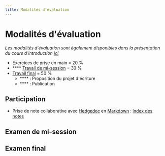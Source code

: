 ```yaml
--- 
title: Modalités d'évaluation
---
```


# Modalités d'évaluation

*Les modalités d'évaluation sont également disponibles dans la présentation du cours d'introduction [ici](https://mmellet.github.io/fra3825_2023/seances/seance1/#pr%c3%a9sentation-des-modalit%c3%a9s-d%c3%a9valuation).*

- Exercices de prise en main = 20 %
- **** [Travail de mi-session](https://mmellet.github.io/fra3825_2023/modalites/#examen-de-mi-session) = 30 %
- [Travail final](https://mmellet.github.io/fra3825_2023/modalites/#examen-final) = 50 %
  - **** : Proposition du projet d'écriture
  - **** : Publication

## Participation 

- Prise de note collaborative avec [Hedgedoc](https://mmellet.github.io/fra3825_2023/documentation/hedgedoc) en [Markdown](https://mmellet.github.io/fra3825_2023/documentation/markdown) : [Index des notes](https://demo.hedgedoc.org/sl_ISH8hSDSCQ9TUQEDzQg#)


## Examen de mi-session 

<!--
<iframe src="https://mmellet.github.io/fra3825_2023/slides/CompteRendu.html" title="description"  height="500" width="800" allowfullscreen="allowfullscreen"></iframe>

<div style="text-align:center">
<a href="https://mmellet.github.io/fra3825_2023/slides/CompteRendu.html" target="_blank">ouvrir dans mon navigateur</a>
</div>
-->

## Examen final 

<!--
<iframe src="https://mmellet.github.io/fra3825_2023/slides/Poster.html" title="description"  height="500" width="800" allowfullscreen="allowfullscreen"></iframe>

<div style="text-align:center">
<a href="https://mmellet.github.io/fra3825_2023/slides/Poster.html" target="_blank">ouvrir dans mon navigateur</a>
</div>
-->
